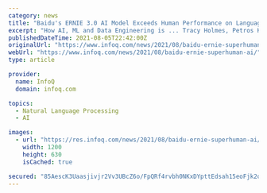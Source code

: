 ```yaml
---
category: news
title: "Baidu's ERNIE 3.0 AI Model Exceeds Human Performance on Language Understanding Benchmark"
excerpt: "How AI, ML and Data Engineering is ... Tracy Holmes, Petros Kolyvas discuss why the language of security for infrastructure is often lost in translation and how policy as code can help."
publishedDateTime: 2021-08-05T22:42:00Z
originalUrl: "https://www.infoq.com/news/2021/08/baidu-ernie-superhuman-ai/"
webUrl: "https://www.infoq.com/news/2021/08/baidu-ernie-superhuman-ai/"
type: article

provider:
  name: InfoQ
  domain: infoq.com

topics:
  - Natural Language Processing
  - AI

images:
  - url: "https://res.infoq.com/news/2021/08/baidu-ernie-superhuman-ai/en/headerimage/baidu-ernie-superhuman-ai-header-1627821987095.jpg"
    width: 1200
    height: 630
    isCached: true

secured: "85AescK3Uaasjivjr2Vv3UBcZ6o/FpQRf4rvbh0NKxDYpttEdsah15eoFjk2qaV3CuMcyp3H4uB8QQxQp4UUwGXjhWrwXMGTxACDtGDCts9kjAjk6dgQr+O8Zd/tC4FeBCYWZs7tP7VfmMhAyUepbEGgkVoG7AByHBhy6RR6/3S3oLRBXQFclpPwrsdGT6e5Ktyott+8eflJtSHzfjPyLrx7w8XZOgIw8byUVDEEe0f4819yYCTFzYLRacDGzAc+FpspdB/BElVi6trWXMn8rD7cc557czdU4IxnFxR89Rm1ZmexQVMpxn9sXGWWFXE8g6lAaaDaHgp5ZvVLmrSxzQ1Fj7Mfzt2u7xAc7WVpemQ=;1x+RISVHavPQ7wwBNkDMIw=="
---
```


